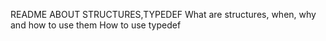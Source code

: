 README ABOUT STRUCTURES,TYPEDEF
What are structures, when, why and how to use them
How to use typedef
